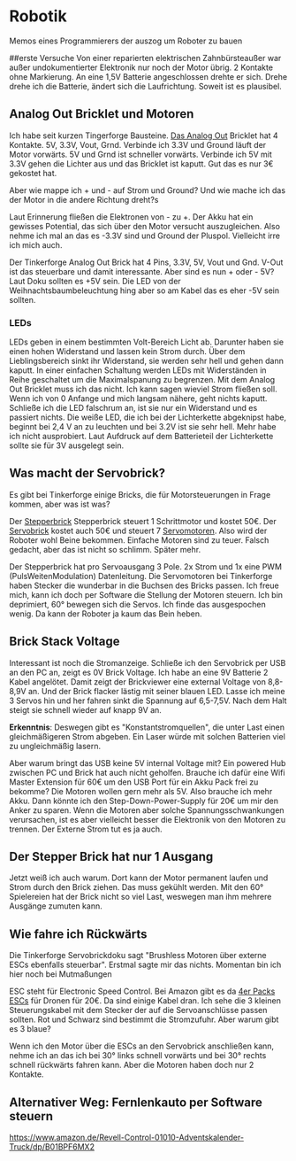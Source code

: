 # Robotik
Memos eines Programmierers der auszog um Roboter zu bauen

##erste Versuche 
Von einer reparierten elektrischen Zahnbürsteaußer war außer undokumentierter Elektronik nur noch der Motor übrig. 2 Kontakte ohne Markierung.  An eine 1,5V Batterie angeschlossen drehte er sich. Drehe drehe ich die Batterie, ändert sich die Laufrichtung. Soweit ist es plausibel.

## Analog Out Bricklet und Motoren

Ich habe seit kurzen Tingerforge Bausteine. [Das Analog Out](https://www.tinkerforge.com/de/shop/bricklets/analog-out-bricklet.html)  Bricklet hat 4 Kontakte. 5V, 3.3V, Vout, Grnd. Verbinde ich 3.3V und Ground läuft der Motor vorwärts. 5V und Grnd ist schneller vorwärts. Verbinde ich 5V mit 3.3V gehen die Lichter aus und das Bricklet ist kaputt.  Gut das es nur 3€ gekostet hat. 

Aber wie mappe ich + und - auf Strom und Ground? 
Und wie mache ich das der Motor in die andere Richtung dreht?s

Laut Erinnerung fließen die Elektronen von - zu +.  Der Akku hat ein gewisses Potential, das sich über den Motor versucht auszugleichen. Also nehme ich mal an das es -3.3V sind und Ground der Pluspol. Vielleicht irre ich mich auch.

Der Tinkerforge Analog Out Brick hat 4 Pins, 3.3V, 5V, Vout und Gnd. V-Out ist das steuerbare und damit interessante. Aber sind es nun + oder - 5V? Laut Doku sollten es +5V sein. Die LED von der Weihnachtsbaumbeleuchtung hing aber so am Kabel das es eher -5V sein sollten. 

### LEDs

LEDs geben in einem bestimmten Volt-Bereich Licht ab. Darunter haben sie einen hohen Widerstand und lassen kein Strom durch. Über dem Lieblingsbereich sinkt ihr Widerstand, sie werden sehr hell und gehen dann kaputt. In einer einfachen Schaltung werden LEDs mit Widerständen in Reihe geschaltet um die Maximalspanung zu begrenzen. Mit dem Analog Out Bricklet muss ich das nicht. Ich kann sagen wieviel Strom fließen soll. Wenn ich von 0 Anfange und mich langsam nähere, geht nichts kaputt. Schließe ich die LED falschrum an, ist sie nur ein Widerstand und es passiert nichts. Die weiße LED, die ich bei der Lichterkette abgeknipst habe, beginnt bei 2,4 V an zu leuchten und bei 3.2V ist sie sehr hell. Mehr habe ich nicht ausprobiert. Laut Aufdruck auf dem Batterieteil der Lichterkette sollte sie für 3V ausgelegt sein.

## Was macht der Servobrick?

Es gibt bei Tinkerforge einige Bricks, die für Motorsteuerungen in Frage kommen, aber was ist was?

Der [Stepperbrick](https://www.tinkerforge.com/de/shop/bricks/stepper-brick.html) Stepperbrick steuert 1 Schrittmotor und kostet 50€. Der [Servobrick](https://www.tinkerforge.com/de/shop/bricks/servo-brick.html) kostet auch 50€ und steuert 7 [Servomotoren](https://www.tinkerforge.com/de/shop/accessories/motors/servo-hitec-hs-53.html). Also wird der Roboter wohl Beine bekommen. Einfache Motoren sind zu teuer. Falsch gedacht, aber das ist nicht so schlimm. Später mehr.

Der Stepperbrick hat pro Servoausgang 3 Pole. 2x Strom und 1x eine  PWM (PulsWeitenModulation) Datenleitung. Die Servomotoren bei Tinkerforge haben Stecker die wunderbar in die Buchsen des Bricks passen. Ich freue mich, kann ich doch per Software die Stellung der Motoren steuern. Ich bin deprimiert, 60° bewegen sich die Servos. Ich finde das ausgespochen wenig. Da kann der Roboter ja kaum das Bein heben.

## Brick Stack Voltage

Interessant ist noch die Stromanzeige. Schließe ich den Servobrick per USB an den PC an, zeigt es 0V Brick Voltage. Ich habe an eine 9V Batterie 2 Kabel angelötet. Damit zeigt der Brickviewer eine external Voltage von 8,8-8,9V an. Und der Brick flacker lästig mit seiner blauen LED. Lasse ich meine 3 Servos hin und her fahren sinkt die Spannung auf 6,5-7,5V. Nach dem Halt steigt sie schnell wieder auf knapp 9V an.

**Erkenntnis**: Deswegen gibt es "Konstantstromquellen", die unter Last einen gleichmäßigeren Strom abgeben. Ein Laser würde mit solchen Batterien viel zu ungleichmäßig lasern.

Aber warum bringt das USB keine 5V internal Voltage mit? Ein powered Hub zwischen PC und Brick hat auch nicht geholfen. Brauche ich dafür eine Wifi Master Extension für 60€ um den USB Port für ein Akku Pack frei zu bekomme? Die Motoren wollen gern mehr als 5V. Also brauche ich mehr Akku. Dann könnte ich den Step-Down-Power-Supply für 20€ um mir den Anker zu sparen. Wenn die Motoren aber solche Spannungsschwankungen verursachen, ist es aber vielleicht besser die Elektronik von den Motoren zu trennen. Der Externe Strom tut es ja auch.

## Der Stepper Brick hat nur 1 Ausgang

Jetzt weiß ich auch warum. Dort kann der Motor permanent laufen und Strom durch den Brick ziehen. Das muss gekühlt werden. Mit den 60° Spielereien hat der Brick nicht so viel Last, weswegen man ihm mehrere Ausgänge zumuten kann.

## Wie fahre ich Rückwärts

Die Tinkerforge Servobrickdoku sagt "Brushless Motoren über externe ESCs ebenfalls steuerbar". Erstmal sagte mir das nichts. Momentan bin ich hier noch bei Mutmaßungen

ESC steht für Electronic Speed Control. Bei Amazon gibt es da [4er Packs ESCs](https://www.amazon.de/gp/product/B0197WP7L8/) für Dronen für 20€. Da sind einige Kabel dran. Ich sehe die 3 kleinen Steuerungskabel mit dem Stecker der auf die Servoanschlüsse passen sollten. Rot und Schwarz sind bestimmt die Stromzufuhr. Aber warum gibt es 3 blaue?

Wenn ich den Motor über die ESCs an den Servobrick anschließen kann, nehme ich an das ich bei 30° links schnell vorwärts und bei 30° rechts schnell rückwärts fahren kann. Aber die Motoren haben doch nur 2 Kontakte.

## Alternativer Weg: Fernlenkauto per Software steuern

https://www.amazon.de/Revell-Control-01010-Adventskalender-Truck/dp/B01BPF6MX2